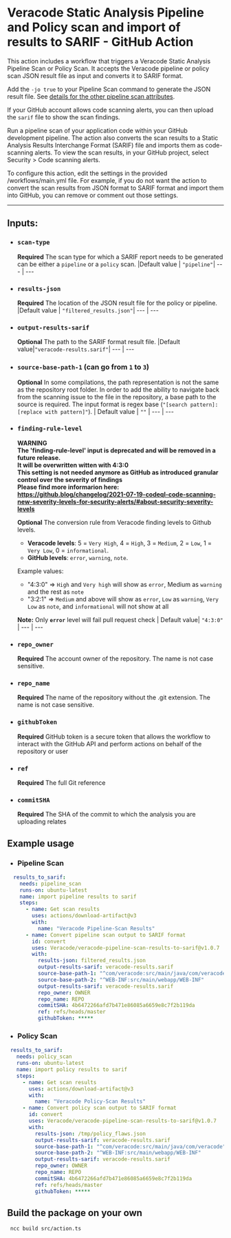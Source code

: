# Veracode Static Analysis Pipeline and Policy scan and import of results to SARIF - GitHub Action

This action includes a workflow that triggers a Veracode Static Analysis Pipeline Scan or Policy Scan. It accepts the Veracode pipeline or policy scan JSON result file as input and converts it to SARIF format.

Add the `-jo true` to your Pipeline Scan command to generate the JSON result file. See [details for the other pipeline scan attributes](https://docs.veracode.com/r/r_pipeline_scan_commands).

If your GitHub account allows code scanning alerts, you can then upload the `sarif` file to show the scan findings.

Run a pipeline scan of your application code within your GitHub development pipeline. The action also converts the scan results to a Static Analysis Results Interchange Format (SARIF) file and imports them as code-scanning alerts. To view the scan results, in your GitHub project, select Security > Code scanning alerts.

To configure this action, edit the settings in the provided /workflows/main.yml file. For example, if you do not want the action to convert the scan results from JSON format to SARIF format and import them into GitHub, you can remove or comment out those settings.

---

## Inputs:

- ### `scan-type`
  **Required** The scan type for which a SARIF report needs to be generated can be either a `pipeline` or a `policy` scan.
  |Default value |  `"pipeline"`|
  --- | ---

- ### `results-json`
  **Required** The location of the JSON result file for the policy or pipeline.
  |Default value |  `"filtered_results.json"`|
  --- | ---

- ### `output-results-sarif`
  **Optional** The path to the SARIF format result file.
  |Default value|`"veracode-results.sarif"`|
  --- | ---

- ### `source-base-path-1` (can go from `1` to `3`)
  **Optional** In some compilations, the path representation is not the same as the repository root folder. In order to add the ability to navigate back from the scanning issue to the file in the repository, a base path to the source is required. The input format is regex base (`"[search pattern]:[replace with pattern]"`).
  | Default value | `""` |
  --- | ---

- ### `finding-rule-level`
  **WARNING  
  The 'finding-rule-level' input is deprecated and will be removed in a future release.  
  It will be overwritten witten with 4:3:0  
  This setting is not needed anymore as GitHub as introduced granular control over the severity of findings  
  Please find more informarion here: https://github.blog/changelog/2021-07-19-codeql-code-scanning-new-severity-levels-for-security-alerts/#about-security-severity-levels**  
    
  **Optional** The conversion rule from Veracode finding levels to Github levels.

  - **Veracode levels**: 5 = `Very High`, 4 = `High`, 3 = `Medium`, 2 = `Low`, 1 = `Very Low`, 0 = `informational`.
  - **GitHub levels**: `error`, `warning`, `note`.  

  Example values:

  - "4:3:0" => `High` and `Very high` will show as `error`, Medium as `warning` and the rest as `note`
  - "3:2:1" => `Medium` and above will show as `error`, `Low` as `warning`, `Very Low` as `note`, and `informational` will not show at all

  **Note:**  Only **`error`** level will fail pull request check
  | Default value| `"4:3:0"` |
  --- | ---

- ### `repo_owner`
  **Required** The account owner of the repository. The name is not case sensitive.

- ### `repo_name`
  **Required** The name of the repository without the .git extension. The name is not case sensitive.

- ### `githubToken`
  **Required** GitHub token is a secure token that allows the workflow to interact with the GitHub API and perform actions on behalf of the repository or user

- ### `ref`
  **Required** The full Git reference

- ### `commitSHA`
  **Required** The SHA of the commit to which the analysis you are uploading relates



## Example usage

- ### Pipeline Scan

```yaml
  results_to_sarif:
    needs: pipeline_scan
    runs-on: ubuntu-latest
    name: import pipeline results to sarif
    steps:
      - name: Get scan results
        uses: actions/download-artifact@v3
        with:
          name: "Veracode Pipeline-Scan Results"
      - name: Convert pipeline scan output to SARIF format
        id: convert
        uses: Veracode/veracode-pipeline-scan-results-to-sarif@v1.0.7
        with:
          results-json: filtered_results.json
          output-results-sarif: veracode-results.sarif
          source-base-path-1: "^com/veracode:src/main/java/com/veracode"
          source-base-path-2: "^WEB-INF:src/main/webapp/WEB-INF"
          output-results-sarif: veracode-results.sarif
          repo_owner: OWNER
          repo_name: REPO
          commitSHA: 4b6472266afd7b471e86085a6659e8c7f2b119da
          ref: refs/heads/master
          githubToken: *****
 ```
 - ### Policy Scan

 ```yaml
  results_to_sarif:
    needs: policy_scan
    runs-on: ubuntu-latest
    name: import policy results to sarif
    steps:
      - name: Get scan results
        uses: actions/download-artifact@v3
        with:
          name: "Veracode Policy-Scan Results"
      - name: Convert policy scan output to SARIF format
        id: convert
        uses: Veracode/veracode-pipeline-scan-results-to-sarif@v1.0.7
        with:
          results-json: /tmp/policy_flaws.json
          output-results-sarif: veracode-results.sarif
          source-base-path-1: "^com/veracode:src/main/java/com/veracode"
          source-base-path-2: "^WEB-INF:src/main/webapp/WEB-INF"
          output-results-sarif: veracode-results.sarif
          repo_owner: OWNER
          repo_name: REPO
          commitSHA: 4b6472266afd7b471e86085a6659e8c7f2b119da
          ref: refs/heads/master
          githubToken: *****
 ```

## Build the package on your own
``` ncc build src/action.ts```